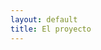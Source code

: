```yaml
---
layout: default
title: El proyecto
---
```


<head>
	<!-- Global site tag (gtag.js) - Google Analytics -->
	<script async src="https://www.googletagmanager.com/gtag/js?id=G-GPD6K1RZ9H"></script>
	<script>
 	 window.dataLayer = window.dataLayer || [];
  	function gtag(){dataLayer.push(arguments);}
  	gtag('js', new Date());

  	gtag('config', 'G-GPD6K1RZ9H');
	</script>
</head>

# ¿Qué es EGHYA?

EGHYA es un blog de worldbuilding y narración. Aquí se hablará sobre el Mundo de Cristal y las criaturas que lo habitan, pero también se contarán las historias de aquellos que osan desafiar al Destino.

# El autor

Iván Ortega Martín *(él/he/they)* es un joven escritor burgalés y creador de las historias del Mundo de Cristal. Criado entre tierras castellanas y asturianas, desde una edad temprana mostró interés por la lectura, comenzando a escribir su propia historia a los siete años.
La música, el anime y los videojuegos son parte de su día a día, influyendo notablemente en su estilo de narración.

# Donaciones

¡Si quieres apoyar este proyecto puedes comprarme un café en [Ko-fi](https://ko-fi.com/vanchesv)!

<a href='https://ko-fi.com/E1E7156F0' target='_blank'><img height='36' style='border:0px;height:36px;' src='https://cdn.ko-fi.com/cdn/kofi2.png?v=2' border='0' alt='Buy Me a Coffee at ko-fi.com' /></a>

>Todo el contenido de este blog está bajo una [Licencia Creative Commons Atribución-NoComercial-SinDerivadas 4.0 Internacional](https://creativecommons.org/licenses/by-nc-nd/4.0/). Para más información pulse en [este enlace](https://creativecommons.org/licenses/by-nc-nd/4.0/) o en la imagen a continuación.

<a rel="license" href="http://creativecommons.org/licenses/by-nc-nd/4.0/"><img alt="Licencia Creative Commons" style="border-width:0" src="https://i.creativecommons.org/l/by-nc-nd/4.0/88x31.png" /></a>
